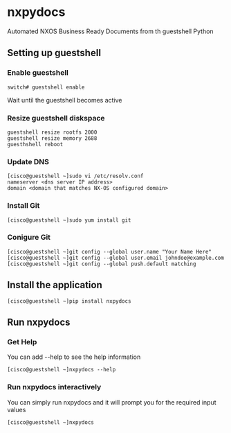 # nxpydocs
Automated NXOS Business Ready Documents from th guestshell Python

## Setting up guestshell
### Enable guestshell
```console
switch# guestshell enable
```
Wait until the guestshell becomes active

### Resize guestshell diskspace
```console
guestshell resize rootfs 2000
guestshell resize memory 2688
guesthshell reboot
```

### Update DNS
```console
[cisco@guestshell ~]sudo vi /etc/resolv.conf
nameserver <dns server IP address>
domain <domain that matches NX-OS configured domain>
```

### Install Git
```console
[cisco@guestshell ~]sudo yum install git
```

### Conigure Git
```console
[cisco@guestshell ~]git config --global user.name "Your Name Here"
[cisco@guestshell ~]git config --global user.email johndoe@example.com
[cisco@guestshell ~]git config --global push.default matching
```

## Install the application
```console
[cisco@guestshell ~]pip install nxpydocs
```

## Run nxpydocs
### Get Help
You can add --help to see the help information
```console
[cisco@guestshell ~]nxpydocs --help

```

### Run nxpydocs interactively
You can simply run nxpydocs and it will prompt you for the required input values
```console
[cisco@guestshell ~]nxpydocs

```